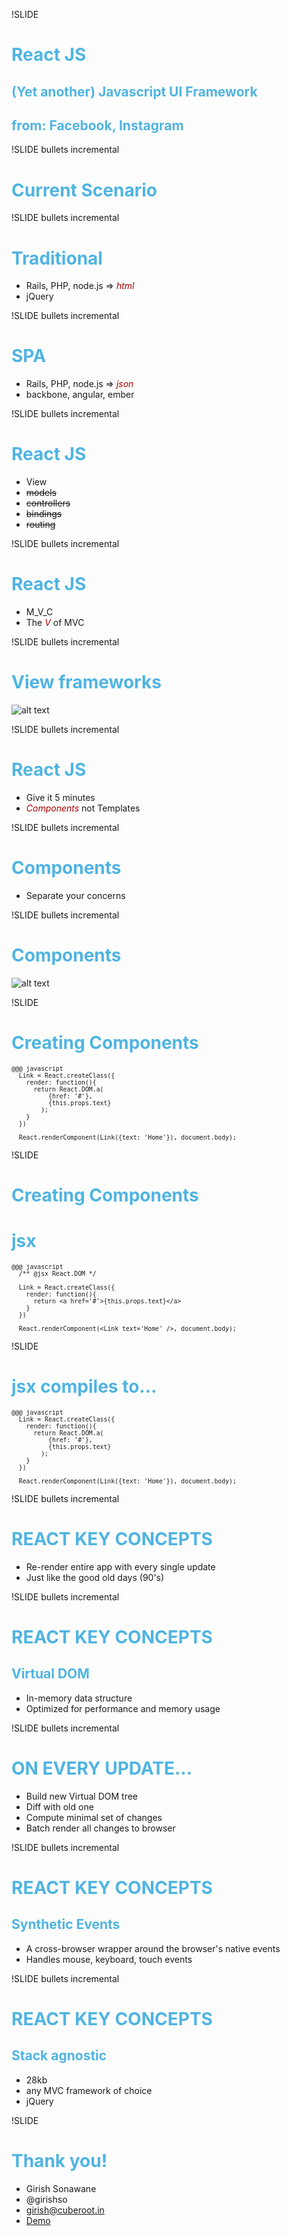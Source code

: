<style>
.content {
  color: black;
}
.slide{
background: rgb(254,255,255);
background: -moz-linear-gradient(-45deg,  rgba(254,255,255,1) 0%, rgba(210,235,249,1) 100%);
background: -webkit-gradient(linear, left top, right bottom, color-stop(0%,rgba(254,255,255,1)), color-stop(100%,rgba(210,235,249,1)));
background: -webkit-linear-gradient(-45deg,  rgba(254,255,255,1) 0%,rgba(210,235,249,1) 100%);
background: -o-linear-gradient(-45deg,  rgba(254,255,255,1) 0%,rgba(210,235,249,1) 100%);
background: -ms-linear-gradient(-45deg,  rgba(254,255,255,1) 0%,rgba(210,235,249,1) 100%);
background: linear-gradient(135deg,  rgba(254,255,255,1) 0%,rgba(210,235,249,1) 100%);
filter: progid:DXImageTransform.Microsoft.gradient( startColorstr='#feffff', endColorstr='#d2ebf9',GradientType=1 );
}
h1, h2 {
  color: rgb(79, 180, 226);
}
.content::after {
}
#notes {
  color: #fff;
}
code {
font-size: 0.7em;
}
em {color: #a00;}
.execute {
  background-color:#FAF8D4;
}
.commandline code.command {
  font-size: 1.1em;
color: #F30C0C;
}
</style>
!SLIDE
# React JS #
## (Yet another) Javascript UI Framework ##
## from: Facebook, Instagram ##

!SLIDE bullets incremental
# Current Scenario #

!SLIDE bullets incremental
# Traditional #
* Rails, PHP, node.js => _html_
* jQuery

!SLIDE bullets incremental
# SPA #
* Rails, PHP, node.js => _json_
* backbone, angular, ember

!SLIDE bullets incremental
# React JS #
* View
* <del>models</del>
* <del>controllers</del>
* <del>bindings</del>
* <del>routing</del>


!SLIDE bullets incremental
# React JS #
* M_V_C
* The _V_ of MVC


!SLIDE bullets incremental
# View frameworks #
![alt text](../images/frameworks.png)


!SLIDE bullets incremental
# React JS #
* Give it 5 minutes
* _Components_ not Templates



!SLIDE bullets incremental
# Components #
* Separate your concerns

!SLIDE bullets incremental
# Components #
![alt text](../images/issue.png)

!SLIDE
# Creating Components #
    @@@ javascript
      Link = React.createClass({
        render: function(){
          return React.DOM.a(
              {href: '#'},
              {this.props.text}
            );
        }
      })

      React.renderComponent(Link({text: 'Home'}), document.body);

!SLIDE
# Creating Components #
# jsx #
    @@@ javascript
      /** @jsx React.DOM */

      Link = React.createClass({
        render: function(){
          return <a href='#'>{this.props.text}</a>
        }
      })

      React.renderComponent(<Link text='Home' />, document.body);

!SLIDE
# jsx compiles to... #
    @@@ javascript
      Link = React.createClass({
        render: function(){
          return React.DOM.a(
              {href: '#'},
              {this.props.text}
            );
        }
      })

      React.renderComponent(Link({text: 'Home'}), document.body);

!SLIDE bullets incremental
# REACT KEY CONCEPTS #
* Re-render entire app with every single update
* Just like the good old days (90's)

!SLIDE bullets incremental
# REACT KEY CONCEPTS #
## Virtual DOM ##
* In-memory data structure
* Optimized for performance and memory usage

!SLIDE bullets incremental
# ON EVERY UPDATE... #
* Build new Virtual DOM tree
* Diff with old one
* Compute minimal set of changes
* Batch render all changes to browser

!SLIDE bullets incremental
# REACT KEY CONCEPTS #
## Synthetic Events ##
* A cross-browser wrapper around the browser's native events
* Handles mouse, keyboard, touch events


!SLIDE bullets incremental
# REACT KEY CONCEPTS #
## Stack agnostic ##
* 28kb
* any MVC framework of choice
* jQuery

!SLIDE
# Thank you! #
* Girish Sonawane
* @girishso
* girish@cuberoot.in
* [Demo](http://jsbin.com/guzux/3/edit)

